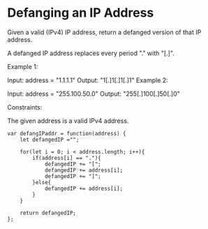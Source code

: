 # Defanging an IP Address

Given a valid (IPv4) IP address, return a defanged version of that IP address.

A defanged IP address replaces every period "." with "[.]".



Example 1:

Input: address = "1.1.1.1"
Output: "1[.]1[.]1[.]1"
Example 2:

Input: address = "255.100.50.0"
Output: "255[.]100[.]50[.]0"


Constraints:

The given address is a valid IPv4 address.

```
var defangIPaddr = function(address) {
    let defangedIP ="";

    for(let i = 0; i < address.length; i++){
        if(address[i] == "."){
            defangedIP += "[";
            defangedIP += address[i];
            defangedIP += "]";
        }else{
            defangedIP += address[i];
        }
    }

    return defangedIP;
};
```
